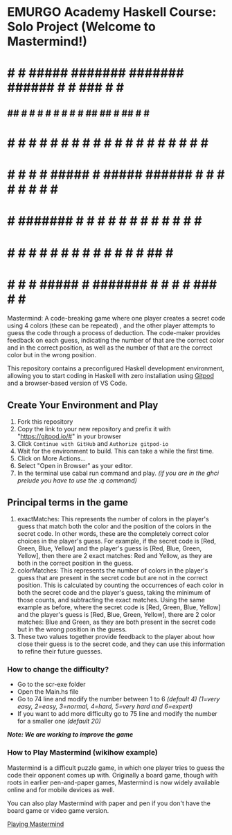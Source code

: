 # EMURGO Academy Haskell Course: Solo Project (Welcome to Mastermind!)

#     #    #     #####  ####### ####### ######  #     # ### #     # ######  
##   ##   # #   #     #    #    #       #     # ##   ##  #  ##    # #     # 
# # # #  #   #  #          #    #       #     # # # # #  #  # #   # #     # 
#  #  # #     #  #####     #    #####   ######  #  #  #  #  #  #  # #     # 
#     # #######       #    #    #       #   #   #     #  #  #   # # #     # 
#     # #     # #     #    #    #       #    #  #     #  #  #    ## #     # 
#     # #     #  #####     #    ####### #     # #     # ### #     # ######  

Mastermind: A code-breaking game where one player creates a secret code using 4 colors (these can be repeated) , and the other player attempts to guess the code through a process of deduction. The code-maker provides feedback on each guess, indicating the number of that are the correct color and in the correct position, as well as the number of that are the correct color but in the wrong position.

This repository contains a preconfigured Haskell development environment, allowing you to start coding in Haskell with zero installation using [Gitpod](https://www.gitpod.io/) and a browser-based version of VS Code.

## Create Your Environment and Play

1. Fork this repository
2. Copy the link to your new repository and prefix it with "https://gitpod.io/#" in your browser
3. Click `Continue with GitHub` and `Authorize gitpod-io`
4. Wait for the environment to build. This can take a while the first time.
5. Click on More Actions...
6. Select "Open in Browser" as your editor.
7. In the terminal use cabal run command and play. _(if you are in the ghci prelude you have to use the :q command)_

## Principal terms in the game

1. exactMatches: This represents the number of colors in the player's guess that match both the color and the position of the colors in the secret code. In other words, these are the completely correct color choices in the player's guess. For example, if the secret code is [Red, Green, Blue, Yellow] and the player's guess is [Red, Blue, Green, Yellow], then there are 2 exact matches: Red and Yellow, as they are both in the correct position in the guess.
2. colorMatches: This represents the number of colors in the player's guess that are present in the secret code but are not in the correct position. This is calculated by counting the occurrences of each color in both the secret code and the player's guess, taking the minimum of those counts, and subtracting the exact matches. Using the same example as before, where the secret code is [Red, Green, Blue, Yellow] and the player's guess is [Red, Blue, Green, Yellow], there are 2 color matches: Blue and Green, as they are both present in the secret code but in the wrong position in the guess.
3. These two values together provide feedback to the player about how close their guess is to the secret code, and they can use this information to refine their future guesses.

### How to change the difficulty?

- Go to the scr-exe folder
- Open the Main.hs file
- Go to 74 line and modify the number between 1 to 6 _(default 4) (1=very easy, 2=easy, 3=normal, 4=hard, 5=very hard and 6=expert)_
- If you want to add more difficulty go to 75 line and modify the number for a smaller one _(default 20)_

**_Note: We are working to improve the game_**

### How to Play Mastermind (wikihow example)

Mastermind is a difficult puzzle game, in which one player tries to guess the code their opponent comes up with. Originally a board game, though with roots in earlier pen-and-paper games, Mastermind is now widely available online and for mobile devices as well.

You can also play Mastermind with paper and pen if you don't have the board game or video game version.

[Playing Mastermind](https://www.wikihow.com/Play-Mastermind)

